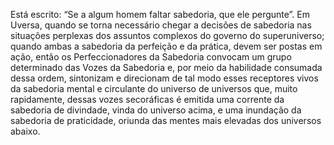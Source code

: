 ﻿Está escrito: “Se a algum homem faltar sabedoria, que ele pergunte”. Em Uversa, quando se torna necessário chegar a decisões de sabedoria nas situações perplexas dos assuntos complexos do governo do superuniverso; quando ambas a sabedoria da perfeição e da prática, devem ser postas em ação, então os Perfeccionadores da Sabedoria convocam um grupo determinado das Vozes da Sabedoria e, por meio da habilidade consumada dessa ordem, sintonizam e direcionam de tal modo esses receptores vivos da sabedoria mental e circulante do universo de universos que, muito rapidamente, dessas vozes secoráficas é emitida uma corrente da sabedoria de divindade, vinda do universo acima, e uma inundação da sabedoria de praticidade, oriunda das mentes mais elevadas dos universos abaixo.